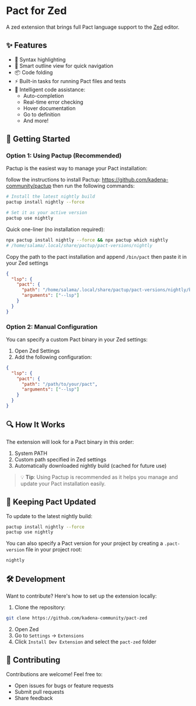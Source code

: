 # Pact for Zed

A zed extension that brings full Pact language support to the [Zed](https://github.com/zed-industries/zed) editor.

## ✨ Features

- 🎨 Syntax highlighting
- 📑 Smart outline view for quick navigation
- 📦 Code folding
- ⚡️ Built-in tasks for running Pact files and tests
- 🚀 Intelligent code assistance:
  - Auto-completion
  - Real-time error checking
  - Hover documentation
  - Go to definition
  - And more!

## 🚀 Getting Started

### Option 1: Using Pactup (Recommended)

Pactup is the easiest way to manage your Pact installation:

follow the instructions to install Pactup: https://github.com/kadena-community/pactup then run the following commands:

```bash
# Install the latest nightly build
pactup install nightly --force

# Set it as your active version
pactup use nightly
```

Quick one-liner (no installation required):

```bash
npx pactup install nightly --force && npx pactup which nightly
# /home/salama/.local/share/pactup/pact-versions/nightly
```

Copy the path to the pact installation and append `/bin/pact` then paste it in your Zed settings

```json
{
  "lsp": {
    "pact": {
      "path": "/home/salama/.local/share/pactup/pact-versions/nightly/bin/pact",
      "arguments": ["--lsp"]
    }
  }
}
```

### Option 2: Manual Configuration

You can specify a custom Pact binary in your Zed settings:

1. Open Zed Settings
2. Add the following configuration:

```json
{
  "lsp": {
    "pact": {
      "path": "/path/to/your/pact",
      "arguments": ["--lsp"]
    }
  }
}
```

## 🔍 How It Works

The extension will look for a Pact binary in this order:

1. System PATH
2. Custom path specified in Zed settings
3. Automatically downloaded nightly build (cached for future use)

> 💡 **Tip**: Using Pactup is recommended as it helps you manage and update your Pact installation easily.

## 🔄 Keeping Pact Updated

To update to the latest nightly build:

```bash
pactup install nightly --force
pactup use nightly
```

You can also specify a Pact version for your project by creating a `.pact-version` file in your project root:

```
nightly
```

## 🛠️ Development

Want to contribute? Here's how to set up the extension locally:

1. Clone the repository:

```bash
git clone https://github.com/kadena-community/pact-zed
```

2. Open Zed
3. Go to `Settings` → `Extensions`
4. Click `Install Dev Extension` and select the `pact-zed` folder

## 🤝 Contributing

Contributions are welcome! Feel free to:

- Open issues for bugs or feature requests
- Submit pull requests
- Share feedback
